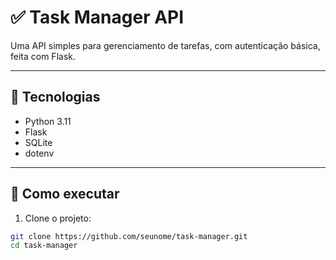 # ✅ Task Manager API

Uma API simples para gerenciamento de tarefas, com autenticação básica, feita com Flask.

---

## 🔧 Tecnologias

- Python 3.11
- Flask
- SQLite
- dotenv

---

## 🚀 Como executar

1. Clone o projeto:
```bash
git clone https://github.com/seunome/task-manager.git
cd task-manager
